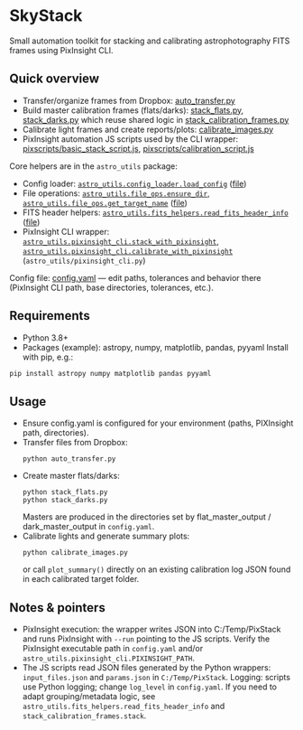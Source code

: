 # SkyStack

Small automation toolkit for stacking and calibrating astrophotography FITS frames using PixInsight CLI.

## Quick overview

- Transfer/organize frames from Dropbox: [auto_transfer.py](auto_transfer.py)  
- Build master calibration frames (flats/darks): [stack_flats.py](stack_flats.py), [stack_darks.py](stack_darks.py) which reuse shared logic in [stack_calibration_frames.py](stack_calibration_frames.py)  
- Calibrate light frames and create reports/plots: [calibrate_images.py](calibrate_images.py)  
- PixInsight automation JS scripts used by the CLI wrapper: [pixscripts/basic_stack_script.js](pixscripts/basic_stack_script.js), [pixscripts/calibration_script.js](pixscripts/calibration_script.js)

Core helpers are in the `astro_utils` package:
- Config loader: [`astro_utils.config_loader.load_config`](astro_utils/config_loader.py) ([file](astro_utils/config_loader.py))  
- File operations: [`astro_utils.file_ops.ensure_dir`](astro_utils/file_ops.py), [`astro_utils.file_ops.get_target_name`](astro_utils/file_ops.py) ([file](astro_utils/file_ops.py))  
- FITS header helpers: [`astro_utils.fits_helpers.read_fits_header_info`](astro_utils/fits_helpers.py) ([file](astro_utils/fits_helpers.py))  
- PixInsight CLI wrapper: [`astro_utils.pixinsight_cli.stack_with_pixinsight`](astro_utils/pixinsight_cli.py), [`astro_utils.pixinsight_cli.calibrate_with_pixinsight`](astro_utils/pixinsight_cli.py) (`astro_utils/pixinsight_cli.py`)

Config file: [config.yaml](config.yaml) — edit paths, tolerances and behavior there (PixInsight CLI path, base directories, tolerances, etc.).

## Requirements

- Python 3.8+
- Packages (example): astropy, numpy, matplotlib, pandas, pyyaml
Install with pip, e.g.:
```sh
pip install astropy numpy matplotlib pandas pyyaml
```

## Usage
- Ensure config.yaml is configured for your environment (paths, PIXInsight path, directories).
- Transfer files from Dropbox:
  ```
  python auto_transfer.py
  ```
- Create master flats/darks:
    ```
    python stack_flats.py
    python stack_darks.py
    ```
    Masters are produced in the directories set by flat_master_output / dark_master_output in `config.yaml`.
- Calibrate lights and generate summary plots:
    ```
    python calibrate_images.py
    ```
    or call `plot_summary()` directly on an existing calibration log JSON found in each calibrated target folder.


## Notes & pointers
- PixInsight execution: the wrapper writes JSON into C:/Temp/PixStack and runs PixInsight with `--run` pointing to the JS scripts. Verify the PixInsight executable path in `config.yaml` and/or `astro_utils.pixinsight_cli.PIXINSIGHT_PATH`.
- The JS scripts read JSON files generated by the Python wrappers: `input_files.json` and `params.json` in `C:/Temp/PixStack`.
Logging: scripts use Python logging; change `log_level` in `config.yaml`.
If you need to adapt grouping/metadata logic, see `astro_utils.fits_helpers.read_fits_header_info` and `stack_calibration_frames.stack`.